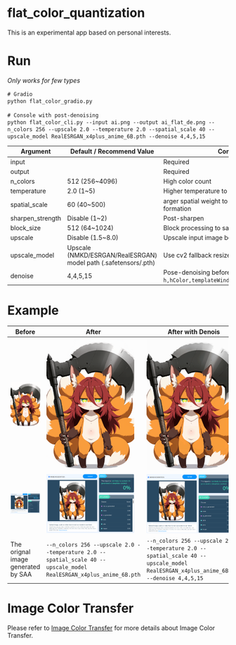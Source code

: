 # flat_color_quantization
This is an experimental app based on personal interests.      

# Run 
*Only works for few types*  
    
```
# Gradio
python flat_color_gradio.py

# Console with post-denoising
python flat_color_cli.py --input ai.png --output ai_flat_de.png --n_colors 256 --upscale 2.0 --temperature 2.0 --spatial_scale 40 --upscale_model RealESRGAN_x4plus_anime_6B.pth --denoise 4,4,5,15
```

| Argument | Default / Recommend Value | Comment |
| --- | --- | --- |
| input | | Required |
| output | | Required |
| n_colors | 512 (256~4096) | High color count |
| temperature | 2.0 (1~5) | Higher temperature to enhance soft assignment |
| spatial_scale | 60 (40~500) | arger spatial weight to promote large region formation |
| sharpen_strength| Disable (1~2) | Post-sharpen |
| block_size| 512 (64~1024) | Block processing to save VRAM |
| upscale | Disable (1.5~8.0) | Upscale input image before GPU soft |
| upscale_model | Upscale (NMKD/ESRGAN/RealESRGAN) model path (.safetensors/.pth) | Use cv2 fallback resize if not present |
| denoise | 4,4,5,15 | Pose-denoising before Post-sharpen `h,hColor,templateWindowSize,searchWindowSize` |


# Example 
<table align="center">
  <thead>
    <tr>
      <th>Before</th>
      <th>After</th>
      <th>After with Denois</th>
    </tr>
  </thead>
  <tbody>
    <tr>
      <td width="33%"><img src="https://github.com/mirabarukaso/flat_color_quantization/blob/main/imgs/ai_before.png" width="200"></td>
      <td width="33%"><img src="https://github.com/mirabarukaso/flat_color_quantization/blob/main/imgs/ai_after.png" width="200"></td>
      <td width="33%"><img src="https://github.com/mirabarukaso/flat_color_quantization/blob/main/imgs/ai_after_de.png" width="200"></td>
    </tr>
    <tr>
      <td width="33%"><img src="https://github.com/mirabarukaso/flat_color_quantization/blob/main/imgs/example_before.png" width="200"></td>
      <td width="33%"><img src="https://github.com/mirabarukaso/flat_color_quantization/blob/main/imgs/example_after.png" width="200"></td>
      <td width="33%"><img src="https://github.com/mirabarukaso/flat_color_quantization/blob/main/imgs/example_after_de.png" width="200"></td>
    </tr>
    <tr>
      <td width="33%" style="text-align:left;">The orignal image generated by SAA</td>
      <td width="33%" style="text-align:left;"><code>--n_colors 256 --upscale 2.0 --temperature 2.0 --spatial_scale 40 --upscale_model RealESRGAN_x4plus_anime_6B.pth</code></td>
      <td width="33%" style="text-align:left;"><code>--n_colors 256 --upscale 2.0 --temperature 2.0 --spatial_scale 40 --upscale_model RealESRGAN_x4plus_anime_6B.pth --denoise 4,4,5,15</code></td>
    </tr>
  </tbody>
</table>

# Image Color Transfer
Please refer to [Image Color Transfer](https://github.com/mirabarukaso/ComfyUI_Mira#image-color-transfer) for more details about Image Color Transfer.      
